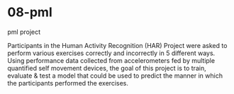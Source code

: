# 08-pml
pml project

Participants in the Human Activity Recognition (HAR) Project were asked to perform various exercises correctly and incorrectly in 
5 different ways.  Using performance data collected from accelerometers fed by multiple quantified self movement devices, the goal 
of this project is to train, evaluate & test a model that could be used to predict the manner in which the participants performed 
the exercises.
